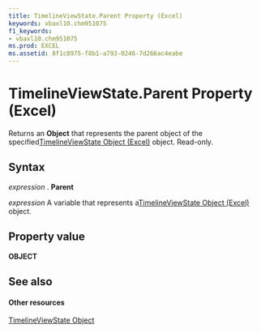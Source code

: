```yaml
---
title: TimelineViewState.Parent Property (Excel)
keywords: vbaxl10.chm951075
f1_keywords:
- vbaxl10.chm951075
ms.prod: EXCEL
ms.assetid: 8f1c8975-f8b1-a793-0246-7d266ac4eabe
---
```



# TimelineViewState.Parent Property (Excel)

Returns an  **Object** that represents the parent object of the specified[TimelineViewState Object (Excel)](timelineviewstate-object-excel.md) object. Read-only.


## Syntax

 _expression_ . **Parent**

 _expression_ A variable that represents a[TimelineViewState Object (Excel)](timelineviewstate-object-excel.md) object.


## Property value

 **OBJECT**


## See also


#### Other resources



[TimelineViewState Object](timelineviewstate-object-excel.md)

